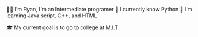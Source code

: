 🧑‍💻 I'm Ryan, I'm an Intermediate programer
🐍 I currently know Python
📖 I'm learning Java script, C++, and HTML

🎓 My current goal is to go to college at M.I.T

